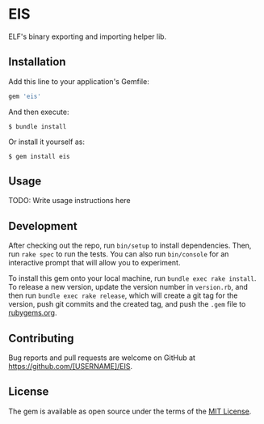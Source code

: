 # EIS

ELF's binary exporting and importing helper lib.

## Installation

Add this line to your application's Gemfile:

```ruby
gem 'eis'
```

And then execute:

    $ bundle install

Or install it yourself as:

    $ gem install eis

## Usage

TODO: Write usage instructions here

## Development

After checking out the repo, run `bin/setup` to install dependencies. Then, run `rake spec` to run the tests. You can also run `bin/console` for an interactive prompt that will allow you to experiment.

To install this gem onto your local machine, run `bundle exec rake install`. To release a new version, update the version number in `version.rb`, and then run `bundle exec rake release`, which will create a git tag for the version, push git commits and the created tag, and push the `.gem` file to [rubygems.org](https://rubygems.org).

## Contributing

Bug reports and pull requests are welcome on GitHub at https://github.com/[USERNAME]/EIS.

## License

The gem is available as open source under the terms of the [MIT License](https://opensource.org/licenses/MIT).
